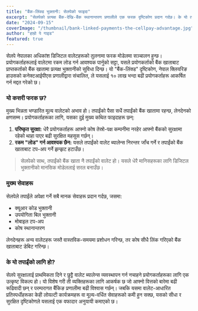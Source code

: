 ```yaml
---
title: "बैंक-लिंक्ड भुक्तानी: सेलपेको फाइदा"
excerpt: "सेलपेको प्रत्यक्ष बैंक-देखि-बैंक स्थानान्तरण प्रणालीले एक फरक दृष्टिकोण प्रदान गर्दछ। के यो तपाईंको लागि सबैभन्दा सुरक्षित विकल्प हो?"
date: "2024-09-15"
coverImage: "/thumbnail/bank-linked-payments-the-cellpay-advantage.jpg"
author: "हाम्रो पे गाइड"
featured: true
---
```


सेलपे नेपालका अधिकांश डिजिटल वालेटहरूको तुलनामा फरक मोडेलमा सञ्चालन हुन्छ। प्रयोगकर्ताहरूलाई वालेटमा रकम लोड गर्न आवश्यक पार्नुको सट्टा, यसले प्रयोगकर्ताको बैंक खाताबाट प्राप्तकर्ताको बैंक खातामा प्रत्यक्ष भुक्तानीको सुविधा दिन्छ। यो "बैंक-लिंक्ड" दृष्टिकोण, नेपाल क्लियरिङ हाउसको कनेक्टआईपीएस प्रणालीद्वारा संचालित, ले यसलाई १० लाख भन्दा बढी प्रयोगकर्ताहरू आकर्षित गर्न मद्दत गरेको छ।

### यो कसरी फरक छ?

मुख्य भिन्नता भण्डारित मूल्य वालेटको अभाव हो। तपाईंको पैसा सधैं तपाईंको बैंक खातामा रहन्छ, लेनदेनको क्षणसम्म। प्रयोगकर्ताहरूका लागि, यसका दुई मुख्य कथित फाइदाहरू छन्:

1.  **परिष्कृत सुरक्षा:** धेरै प्रयोगकर्ताहरू आफ्नो कोष तेस्रो-पक्ष कम्पनीमा नरहेर आफ्नो बैंकको सुरक्षामा रहेको थाहा पाएर बढी सुरक्षित महसुस गर्छन्।
2.  **रकम "लोड" गर्न आवश्यक छैन:** यसले तपाईंको वालेट ब्यालेन्स निरन्तर जाँच गर्ने र तपाईंको बैंक खाताबाट टप-अप गर्ने झन्झट हटाउँछ।

> सेलपेको साथ, तपाईंको बैंक खाता नै तपाईंको वालेट हो। यसले धेरै मानिसहरूका लागि डिजिटल भुक्तानीको मानसिक मोडेललाई सरल बनाउँछ।

### मुख्य सेवाहरू

सेलपेले तपाईंले अपेक्षा गर्ने सबै मानक सेवाहरू प्रदान गर्दछ, जसमा:

- क्यूआर कोड भुक्तानी
- उपयोगिता बिल भुक्तानी
- मोबाइल टप-अप
- कोष स्थानान्तरण

लेनदेनहरू अन्य वालेटहरू जस्तै वास्तविक-समयमा प्रशोधन गरिन्छ, तर कोष सीधै लिंक गरिएको बैंक खाताबाट डेबिट गरिन्छ।

### के यो तपाईंको लागि हो?

सेलपे सुरक्षालाई प्राथमिकता दिने र छुट्टै वालेट ब्यालेन्स व्यवस्थापन गर्न नचाहने प्रयोगकर्ताहरूका लागि एक उत्कृष्ट विकल्प हो। यो विशेष गरी ती व्यक्तिहरूका लागि आकर्षक छ जो आफ्नो वित्तको बारेमा बढी रूढिवादी छन् र परम्परागत बैंकिङ प्रणालीमा बढी विश्वास गर्छन्। जबकि यसमा वालेट-आधारित प्रतिस्पर्धीहरूका केही लोयल्टी कार्यक्रमहरू वा मूल्य-वर्धित सेवाहरूको कमी हुन सक्छ, यसको सीधा र सुरक्षित दृष्टिकोणले यसलाई एक वफादार अनुयायी कमाएको छ।
